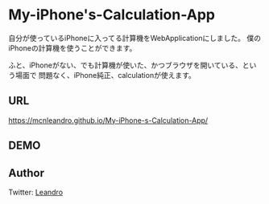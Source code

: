 # My-iPhone's-Calculation-App
自分が使っているiPhoneに入ってる計算機をWebApplicationにしました。
僕のiPhoneの計算機を使うことができます。

ふと、iPhoneがない、でも計算機が使いた、かつブラウザを開いている、という場面で
問題なく、iPhone純正、calculationが使えます。

## URL
https://mcnleandro.github.io/My-iPhone-s-Calculation-App/
## DEMO

## Author
Twitter: [Leandro](https://twitter.com/leandro83g)